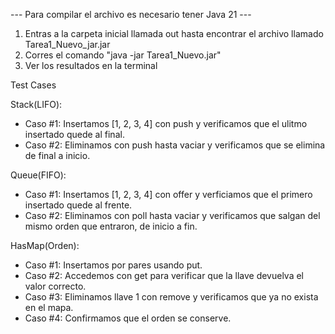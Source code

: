 --- Para compilar el archivo es necesario tener Java 21 --- 
1. Entras a la carpeta inicial llamada out hasta encontrar el archivo llamado Tarea1_Nuevo_jar.jar
2. Corres el comando "java -jar Tarea1_Nuevo.jar"
3. Ver los resultados en la terminal

Test Cases

Stack(LIFO):
 - Caso #1: Insertamos [1, 2, 3, 4] con push y verificamos que el ulitmo insertado quede al final.
 - Caso #2: Eliminamos con push hasta vaciar y verificamos que se elimina de final a inicio.

Queue(FIFO):
 - Caso #1: Insertamos [1, 2, 3, 4] con offer y verficiamos que el primero insertado quede al frente.
 - Caso #2: Eliminamos con poll hasta vaciar y verificamos que salgan del mismo orden que entraron, de inicio a fin.

HasMap(Orden): 
 - Caso #1: Insertamos por pares usando put.
 - Caso #2: Accedemos con get para verificar que la llave devuelva el valor correcto.
 - Caso #3: Eliminamos llave 1 con remove y verificamos que ya no exista en el mapa.
 - Caso #4: Confirmamos que el orden se conserve.

 
